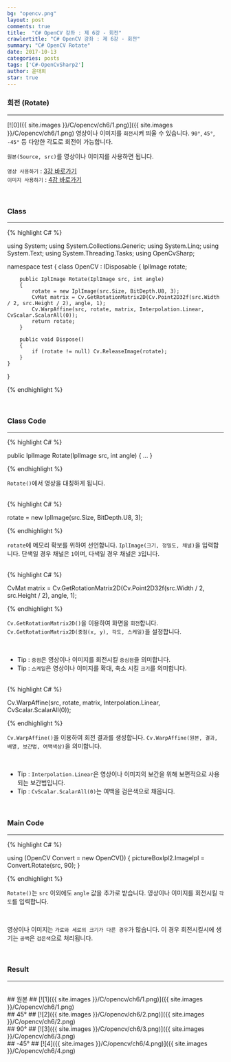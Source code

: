 ```yaml
---
bg: "opencv.png"
layout: post
comments: true
title:  "C# OpenCV 강좌 : 제 6강 - 회전"
crawlertitle: "C# OpenCV 강좌 : 제 6강 - 회전"
summary: "C# OpenCV Rotate"
date: 2017-10-13
categories: posts
tags: ['C#-OpenCvSharp2']
author: 윤대희
star: true
---
```


### 회전 (Rotate) ###
----------
[![0]({{ site.images }}/C/opencv/ch6/1.png)]({{ site.images }}/C/opencv/ch6/1.png)
영상이나 이미지를 `회전`시켜 띄울 수 있습니다. `90°`, `45°`, `-45°` 등 다양한 각도로 회전이 가능합니다.
<br>

`원본(Source, src)`를 영상이나 이미지를 사용하면 됩니다.
<br>

`영상 사용하기` : [3강 바로가기][3강]
<br>
`이미지 사용하기` : [4강 바로가기][4강]

<br>

### Class ###
----------

{% highlight C# %}

using System;
using System.Collections.Generic;
using System.Linq;
using System.Text;
using System.Threading.Tasks;
using OpenCvSharp;

namespace test
{
    class OpenCV : IDisposable
    {
        IplImage rotate;
            
        public IplImage Rotate(IplImage src, int angle)
        {
            rotate = new IplImage(src.Size, BitDepth.U8, 3);
            CvMat matrix = Cv.GetRotationMatrix2D(Cv.Point2D32f(src.Width / 2, src.Height / 2), angle, 1);
            Cv.WarpAffine(src, rotate, matrix, Interpolation.Linear, CvScalar.ScalarAll(0));
            return rotate;
        }
        
        public void Dispose()
        {
            if (rotate != null) Cv.ReleaseImage(rotate);
        }
    }
}                    

{% endhighlight %}

<br>

### Class Code ###
----------
{% highlight C# %}

public IplImage Rotate(IplImage src, int angle)
{
    ...
} 

{% endhighlight %}

`Rotate()`에서 영상을 대칭하게 됩니다.

<br>
{% highlight C# %}

rotate = new IplImage(src.Size, BitDepth.U8, 3);

{% endhighlight %}

`rotate`에 메모리 확보를 위하여 선언합니다. `IplImage(크기, 정밀도, 채널)`을 입력합니다. 단색일 경우 채널은 `1`이며, 다색일 경우 채널은 `3`입니다.

<br>
{% highlight C# %}

CvMat matrix = Cv.GetRotationMatrix2D(Cv.Point2D32f(src.Width / 2, src.Height / 2), angle, 1);

{% endhighlight %}

`Cv.GetRotationMatrix2D()`을 이용하여 화면을 `회전`합니다. `Cv.GetRotationMatrix2D(중점(x, y), 각도, 스케일)`을 설정합니다.

<br>

* Tip : `중점`은 영상이나 이미지를 회전시킬 `중심점`을 의미합니다.
* Tip : `스케일`은 영상이나 이미지를 확대, 축소 시킬 `크기`를 의미합니다.

<br>
{% highlight C# %}

Cv.WarpAffine(src, rotate, matrix, Interpolation.Linear, CvScalar.ScalarAll(0));

{% endhighlight %}

`Cv.WarpAffine()`을 이용하여 회전 결과를 생성합니다. `Cv.WarpAffine(원본, 결과, 배열, 보간법, 여백색상)`을 의미합니다.

<br>

* Tip : `Interpolation.Linear`은 영상이나 이미지의 보간을 위해 보편적으로 사용되는 보간법입니다.
* Tip : `CvScalar.ScalarAll(0)`는 여백을 검은색으로 채웁니다.

<br>

### Main Code ###
----------
{% highlight C# %}

using (OpenCV Convert = new OpenCV())
{
    pictureBoxIpl2.ImageIpl = Convert.Rotate(src, 90);
}

{% endhighlight %}

`Rotate()`는 `src` 이외에도 `angle` 값을 추가로 받습니다. 영상이나 이미지를 회전시킬 `각도`를 입력합니다.

<br>

영상이나 이미지는 `가로와 세로의 크기가 다른 경우`가 많습니다. 이 경우 회전시킬시에 생기는 `공백`은 `검은색`으로 처리됩니다.

<br>

### Result ###
----------
<br>
## 원본 ##
[![1]({{ site.images }}/C/opencv/ch6/1.png)]({{ site.images }}/C/opencv/ch6/1.png)

<br>
## 45° ##
[![2]({{ site.images }}/C/opencv/ch6/2.png)]({{ site.images }}/C/opencv/ch6/2.png)

<br>
## 90° ##
[![3]({{ site.images }}/C/opencv/ch6/3.png)]({{ site.images }}/C/opencv/ch6/3.png)

<br>
## -45° ##
[![4]({{ site.images }}/C/opencv/ch6/4.png)]({{ site.images }}/C/opencv/ch6/4.png)


[3강]: https://076923.github.io/posts/C-opencv-3/
[4강]: https://076923.github.io/posts/C-opencv-4/
